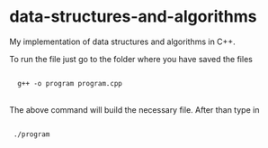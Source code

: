 # data-structures-and-algorithms
My implementation of data structures and algorithms in C++.

To run the file just go to the folder where you have saved the files

<code>
  g++ -o program program.cpp
</code>
<br>
<p>
 The above command will build the necessary file. After than type in
</p>
<code>
 ./program
 </code>
  
